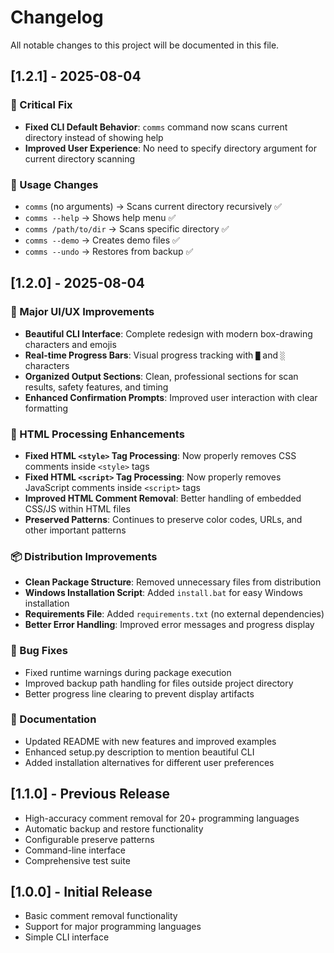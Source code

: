 # Changelog

All notable changes to this project will be documented in this file.

## [1.2.1] - 2025-08-04

### 🐛 Critical Fix
- **Fixed CLI Default Behavior**: `comms` command now scans current directory instead of showing help
- **Improved User Experience**: No need to specify directory argument for current directory scanning

### 📝 Usage Changes
- `comms` (no arguments) → Scans current directory recursively ✅
- `comms --help` → Shows help menu ✅ 
- `comms /path/to/dir` → Scans specific directory ✅
- `comms --demo` → Creates demo files ✅
- `comms --undo` → Restores from backup ✅

## [1.2.0] - 2025-08-04

### 🎨 Major UI/UX Improvements
- **Beautiful CLI Interface**: Complete redesign with modern box-drawing characters and emojis
- **Real-time Progress Bars**: Visual progress tracking with `█` and `░` characters
- **Organized Output Sections**: Clean, professional sections for scan results, safety features, and timing
- **Enhanced Confirmation Prompts**: Improved user interaction with clear formatting

### 🔧 HTML Processing Enhancements
- **Fixed HTML `<style>` Tag Processing**: Now properly removes CSS comments inside `<style>` tags
- **Fixed HTML `<script>` Tag Processing**: Now properly removes JavaScript comments inside `<script>` tags
- **Improved HTML Comment Removal**: Better handling of embedded CSS/JS within HTML files
- **Preserved Patterns**: Continues to preserve color codes, URLs, and other important patterns

### 📦 Distribution Improvements
- **Clean Package Structure**: Removed unnecessary files from distribution
- **Windows Installation Script**: Added `install.bat` for easy Windows installation
- **Requirements File**: Added `requirements.txt` (no external dependencies)
- **Better Error Handling**: Improved error messages and progress display

### 🐛 Bug Fixes
- Fixed runtime warnings during package execution
- Improved backup path handling for files outside project directory
- Better progress line clearing to prevent display artifacts

### 📝 Documentation
- Updated README with new features and improved examples
- Enhanced setup.py description to mention beautiful CLI
- Added installation alternatives for different user preferences

## [1.1.0] - Previous Release
- High-accuracy comment removal for 20+ programming languages
- Automatic backup and restore functionality
- Configurable preserve patterns
- Command-line interface
- Comprehensive test suite

## [1.0.0] - Initial Release
- Basic comment removal functionality
- Support for major programming languages
- Simple CLI interface
